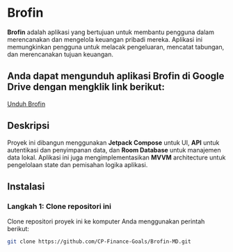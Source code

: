# Brofin

**Brofin** adalah aplikasi yang bertujuan untuk membantu pengguna dalam merencanakan dan mengelola keuangan pribadi mereka. Aplikasi ini memungkinkan pengguna untuk melacak pengeluaran, mencatat tabungan, dan merencanakan tujuan keuangan.


## Anda dapat mengunduh aplikasi **Brofin** di Google Drive dengan mengklik link berikut:
[Unduh Brofin](https://drive.google.com/file/d/1w6OQrfyB_62f9wZWvca3Vq1YOtWAxqGl/view?usp=sharing)

## Deskripsi
Proyek ini dibangun menggunakan **Jetpack Compose** untuk UI, **API** untuk autentikasi dan penyimpanan data, dan **Room Database** untuk manajemen data lokal. Aplikasi ini juga mengimplementasikan **MVVM** architecture untuk pengelolaan state dan pemisahan logika aplikasi.

## Instalasi

### Langkah 1: Clone repositori ini

Clone repositori proyek ini ke komputer Anda menggunakan perintah berikut:

```bash
git clone https://github.com/CP-Finance-Goals/Brofin-MD.git

